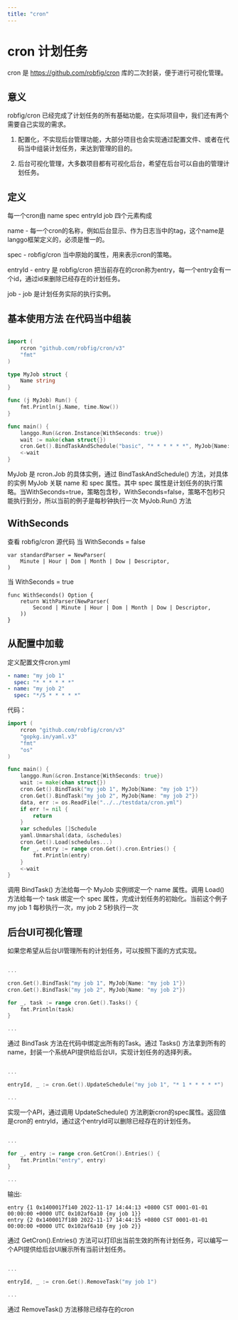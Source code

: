 ```yaml
---
title: "cron"
---
```

# cron 计划任务

cron 是 https://github.com/robfig/cron 库的二次封装，便于进行可视化管理。

## 意义

robfig/cron 已经完成了计划任务的所有基础功能，在实际项目中，我们还有两个需要自己实现的需求。

1. 配置化，不实现后台管理功能，大部分项目也会实现通过配置文件、或者在代码当中组装计划任务，来达到管理的目的。

2. 后台可视化管理，大多数项目都有可视化后台，希望在后台可以自由的管理计划任务。

## 定义

每一个cron由 name spec entryId job 四个元素构成

name - 每一个cron的名称，例如后台显示、作为日志当中的tag，这个name是langgo框架定义的，必须是惟一的。

spec - robfig/cron 当中原始的属性，用来表示cron的策略。

entryId - entry 是 robfig/cron 把当前存在的cron称为entry，每一个entry会有一个id，通过id来删除已经存在的计划任务。

job - job 是计划任务实际的执行实例。

## 基本使用方法 在代码当中组装

```go

import (
    rcron "github.com/robfig/cron/v3"
    "fmt"
)

type MyJob struct {
	Name string
}

func (j MyJob) Run() {
	fmt.Println(j.Name, time.Now())
}

func main() {
    langgo.Run(&cron.Instance{WithSeconds: true})
	wait := make(chan struct{})
	cron.Get().BindTaskAndSchedule("basic", "* * * * * *", MyJob{Name: "basic"})
    <-wait
}
```

MyJob 是 rcron.Job 的具体实例，通过 BindTaskAndSchedule() 方法，对具体的实例 MyJob 关联 name 和 spec 属性。其中 spec 属性是计划任务的执行策略。当WithSeconds=true，策略包含秒，WithSeconds=false，策略不包秒只能执行到分，所以当前的例子是每秒钟执行一次 MyJob.Run() 方法

## WithSeconds

查看 robfig/cron 源代码 当 WithSeconds = false

```
var standardParser = NewParser(
	Minute | Hour | Dom | Month | Dow | Descriptor,
)
```

当 WithSeconds = true

```
func WithSeconds() Option {
	return WithParser(NewParser(
		Second | Minute | Hour | Dom | Month | Dow | Descriptor,
	))
}
```


## 从配置中加载

定义配置文件cron.yml

```yaml
- name: "my job 1"
  spec: "* * * * * *"
- name: "my job 2"
  spec: "*/5 * * * * *"
```

代码：

```go
import (
    rcron "github.com/robfig/cron/v3"
    "gopkg.in/yaml.v3"
    "fmt"
    "os"
)

func main() {
    langgo.Run(&cron.Instance{WithSeconds: true})
	wait := make(chan struct{})
	cron.Get().BindTask("my job 1", MyJob{Name: "my job 1"})
	cron.Get().BindTask("my job 2", MyJob{Name: "my job 2"})
	data, err := os.ReadFile("../../testdata/cron.yml")
	if err != nil {
		return
	}
	var schedules []Schedule
	yaml.Unmarshal(data, &schedules)
	cron.Get().Load(schedules...)
	for _, entry := range cron.Get().cron.Entries() {
		fmt.Println(entry)
	}
	<-wait
}
```
调用 BindTask() 方法给每一个 MyJob 实例绑定一个 name 属性。调用 Load() 方法给每一个 task 绑定一个 spec 属性，完成计划任务的初始化。当前这个例子 my job 1 每秒执行一次，my job 2 5秒执行一次

## 后台UI可视化管理

如果您希望从后台UI管理所有的计划任务，可以按照下面的方式实现。

```go

...

cron.Get().BindTask("my job 1", MyJob{Name: "my job 1"})
cron.Get().BindTask("my job 2", MyJob{Name: "my job 2"})

for _, task := range cron.Get().Tasks() {
    fmt.Println(task)
}

...

```

通过 BindTask 方法在代码中绑定出所有的Task。通过 Tasks() 方法拿到所有的name，封装一个系统API提供给后台UI，实现计划任务的选择列表。

```go

...

entryId, _ := cron.Get().UpdateSchedule("my job 1", "* 1 * * * * *")

...

```

实现一个API，通过调用 UpdateSchedule() 方法刷新cron的spec属性。返回值是cron的 entryId，通过这个entryId可以删除已经存在的计划任务。



```go

...

for _, entry := range cron.GetCron().Entries() {
    fmt.Println("entry", entry)
}

...

```

输出:

```shell
entry {1 0x1400017f140 2022-11-17 14:44:13 +0800 CST 0001-01-01 00:00:00 +0000 UTC 0x102af6a10 {my job 1}}
entry {2 0x1400017f180 2022-11-17 14:44:15 +0800 CST 0001-01-01 00:00:00 +0000 UTC 0x102af6a10 {my job 2}}
```

通过 GetCron().Entries() 方法可以打印出当前生效的所有计划任务，可以编写一个API提供给后台UI展示所有当前计划任务。


```go

...

entryId, _ := cron.Get().RemoveTask("my job 1")

...

```

通过 RemoveTask() 方法移除已经存在的cron